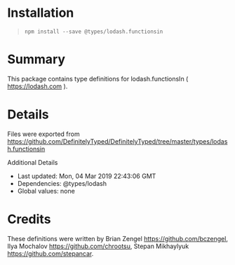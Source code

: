 # Installation
> `npm install --save @types/lodash.functionsin`

# Summary
This package contains type definitions for lodash.functionsIn ( https://lodash.com ).

# Details
Files were exported from https://github.com/DefinitelyTyped/DefinitelyTyped/tree/master/types/lodash.functionsin

Additional Details
 * Last updated: Mon, 04 Mar 2019 22:43:06 GMT
 * Dependencies: @types/lodash
 * Global values: none

# Credits
These definitions were written by Brian Zengel <https://github.com/bczengel>, Ilya Mochalov <https://github.com/chrootsu>, Stepan Mikhaylyuk <https://github.com/stepancar>.
